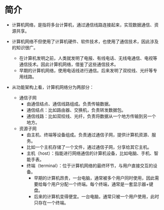 # 简介

- 计算机网络，是指将多台计算机，通过通信线路连接起来，实现数据通信、资源共享。
- 计算机网络不但使用了计算机硬件、软件技术，也使用了通信技术，因此涉及的知识很广。
  - 在计算机发明之前，人类就发明了电报、有线电话、无线电通信、电视等通信技术。因此计算机网络，借鉴了这些通信技术。
  - 早期的计算机网络，使用电话线进行通信。后来发明了双绞线、光纤等专用线路。

- 从功能架构上看，计算机网络分为两部分：
  - 通信子网
    - 由通信结点、通信线路组成。负责传输数据。
    - 通信结点：比如路由器、交换机，负责转发数据包。
    - 通信线路：比如双绞线、光纤，负责将数据从一个地方传输到另一个地方。
  - 资源子网
    - 由主机、终端等设备组成。负责通过通信子网，提供计算机资源、服务。
    - 比如一个主机存储了一个文件，通过通信子网，分享给其它主机。
    - 主机（host）：指能进行网络通信的计算机设备，比如电脑、手机、智能手表。
    - 终端（terminal）：位于计算机网络的最终环节，与用户直接交互的设备。
      - 早期的计算机昂贵，一台电脑，通常被多个用户同时使用，因此需要给每个用户分配一个终端。每个终端，通常是一套显示器+键盘。
      - 后来的计算机变得便宜。一台电脑，通常只被一个用户使用，此时只存在一个终端。
